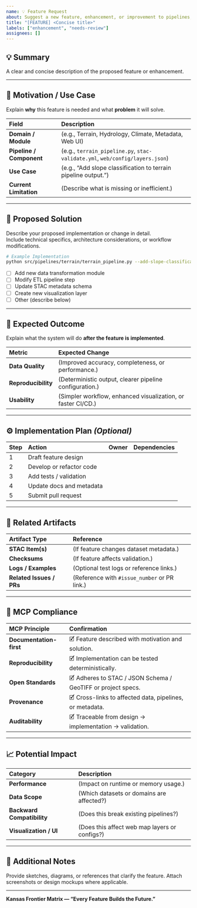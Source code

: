 ```yaml
---
name: 💡 Feature Request
about: Suggest a new feature, enhancement, or improvement to pipelines, data, or visualization tools.
title: "[FEATURE] <Concise title>"
labels: ["enhancement", "needs-review"]
assignees: []
---
```


## 💡 Summary
A clear and concise description of the proposed feature or enhancement.

---

## 🎯 Motivation / Use Case
Explain **why** this feature is needed and what **problem** it will solve.

| Field | Description |
|:------|:-------------|
| **Domain / Module** | (e.g., Terrain, Hydrology, Climate, Metadata, Web UI) |
| **Pipeline / Component** | (e.g., `terrain_pipeline.py`, `stac-validate.yml`, `web/config/layers.json`) |
| **Use Case** | (e.g., “Add slope classification to terrain pipeline output.”) |
| **Current Limitation** | (Describe what is missing or inefficient.) |

---

## 🧩 Proposed Solution
Describe your proposed implementation or change in detail.  
Include technical specifics, architecture considerations, or workflow modifications.

```bash
# Example Implementation
python src/pipelines/terrain/terrain_pipeline.py --add-slope-classification
````

* [ ] Add new data transformation module
* [ ] Modify ETL pipeline step
* [ ] Update STAC metadata schema
* [ ] Create new visualization layer
* [ ] Other (describe below)

---

## 🧮 Expected Outcome

Explain what the system will do **after the feature is implemented**.

| Metric              | Expected Change                                              |
| :------------------ | :----------------------------------------------------------- |
| **Data Quality**    | (Improved accuracy, completeness, or performance.)           |
| **Reproducibility** | (Deterministic output, clearer pipeline configuration.)      |
| **Usability**       | (Simpler workflow, enhanced visualization, or faster CI/CD.) |

---

## ⚙️ Implementation Plan *(Optional)*

| Step | Action                   | Owner | Dependencies |
| :--- | :----------------------- | :---- | :----------- |
| 1    | Draft feature design     |       |              |
| 2    | Develop or refactor code |       |              |
| 3    | Add tests / validation   |       |              |
| 4    | Update docs and metadata |       |              |
| 5    | Submit pull request      |       |              |

---

## 🔗 Related Artifacts

| Artifact Type            | Reference                                    |
| :----------------------- | :------------------------------------------- |
| **STAC Item(s)**         | (If feature changes dataset metadata.)       |
| **Checksums**            | (If feature affects validation.)             |
| **Logs / Examples**      | (Optional test logs or reference links.)     |
| **Related Issues / PRs** | (Reference with `#issue_number` or PR link.) |

---

## 🧠 MCP Compliance

| MCP Principle           | Confirmation                                                 |
| :---------------------- | :----------------------------------------------------------- |
| **Documentation-first** | 🗹 Feature described with motivation and solution.           |
| **Reproducibility**     | 🗹 Implementation can be tested deterministically.           |
| **Open Standards**      | 🗹 Adheres to STAC / JSON Schema / GeoTIFF or project specs. |
| **Provenance**          | 🗹 Cross-links to affected data, pipelines, or metadata.     |
| **Auditability**        | 🗹 Traceable from design → implementation → validation.      |

---

## 📈 Potential Impact

| Category                   | Description                                   |
| :------------------------- | :-------------------------------------------- |
| **Performance**            | (Impact on runtime or memory usage.)          |
| **Data Scope**             | (Which datasets or domains are affected?)     |
| **Backward Compatibility** | (Does this break existing pipelines?)         |
| **Visualization / UI**     | (Does this affect web map layers or configs?) |

---

## 🧩 Additional Notes

Provide sketches, diagrams, or references that clarify the feature.
Attach screenshots or design mockups where applicable.

---

**Kansas Frontier Matrix — “Every Feature Builds the Future.”**
